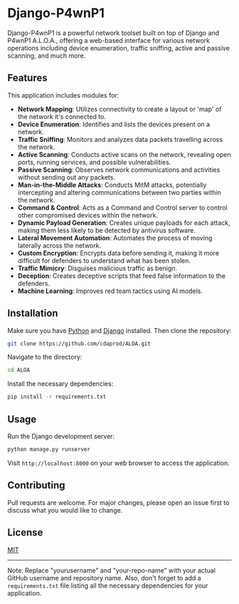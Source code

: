

# Django-P4wnP1

Django-P4wnP1 is a powerful network toolset built on top of Django and P4wnP1 A.L.O.A., offering a web-based interface for various network operations including device enumeration, traffic sniffing, active and passive scanning, and much more.

## Features

This application includes modules for:

- **Network Mapping**: Utilizes connectivity to create a layout or 'map' of the network it's connected to.
- **Device Enumeration**: Identifies and lists the devices present on a network.
- **Traffic Sniffing**: Monitors and analyzes data packets travelling across the network.
- **Active Scanning**: Conducts active scans on the network, revealing open ports, running services, and possible vulnerabilities.
- **Passive Scanning**: Observes network communications and activities without sending out any packets.
- **Man-in-the-Middle Attacks**: Conducts MitM attacks, potentially intercepting and altering communications between two parties within the network.
- **Command & Control**: Acts as a Command and Control server to control other compromised devices within the network.
- **Dynamic Payload Generation**: Creates unique payloads for each attack, making them less likely to be detected by antivirus software.
- **Lateral Movement Automation**: Automates the process of moving laterally across the network.
- **Custom Encryption**: Encrypts data before sending it, making it more difficult for defenders to understand what has been stolen.
- **Traffic Mimicry**: Disguises malicious traffic as benign.
- **Deception**: Creates deceptive scripts that feed false information to the defenders.
- **Machine Learning**: Improves red team tactics using AI models.

## Installation

Make sure you have [Python](https://www.python.org/) and [Django](https://www.djangoproject.com/) installed. Then clone the repository:

```bash
git clone https://github.com/cdaprod/ALOA.git
```

Navigate to the directory:

```bash
cd ALOA
```

Install the necessary dependencies:

```bash
pip install -r requirements.txt
```

## Usage

Run the Django development server:

```bash
python manage.py runserver
```

Visit `http://localhost:8000` on your web browser to access the application.

## Contributing

Pull requests are welcome. For major changes, please open an issue first to discuss what you would like to change.

## License

[MIT](https://choosealicense.com/licenses/mit/)

---

Note: Replace "yourusername" and "your-repo-name" with your actual GitHub username and repository name. Also, don't forget to add a `requirements.txt` file listing all the necessary dependencies for your application.